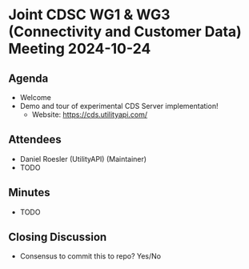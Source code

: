 # Joint CDSC WG1 & WG3 (Connectivity and Customer Data) Meeting 2024-10-24

## Agenda
* Welcome
* Demo and tour of experimental CDS Server implementation!
    * Website: https://cds.utilityapi.com/

## Attendees
* Daniel Roesler (UtilityAPI) (Maintainer)
* TODO

## Minutes
* TODO

## Closing Discussion
* Consensus to commit this to repo? Yes/No

